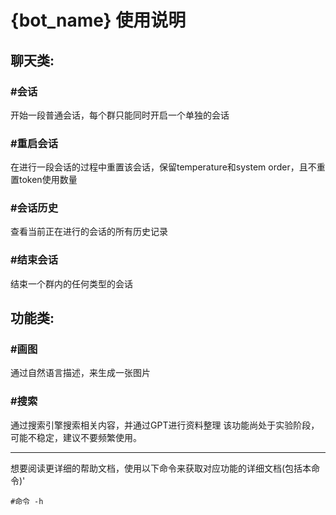 # {bot_name} 使用说明

## 聊天类:

### #会话

开始一段普通会话，每个群只能同时开启一个单独的会话

### #重启会话

在进行一段会话的过程中重置该会话，保留temperature和system order，且不重置token使用数量

### #会话历史

查看当前正在进行的会话的所有历史记录

### #结束会话

结束一个群内的任何类型的会话

## 功能类:

### #画图
通过自然语言描述，来生成一张图片

### #搜索
通过搜索引擎搜索相关内容，并通过GPT进行资料整理
该功能尚处于实验阶段，可能不稳定，建议不要频繁使用。

---
想要阅读更详细的帮助文档，使用以下命令来获取对应功能的详细文档(包括本命令)'
```shell
#命令 -h
```
